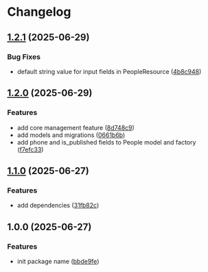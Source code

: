 # Changelog

## [1.2.1](https://github.com/rectitude-open/filament-people/compare/v1.2.0...v1.2.1) (2025-06-29)


### Bug Fixes

* default string value for input fields in PeopleResource ([4b8c948](https://github.com/rectitude-open/filament-people/commit/4b8c94831a382656b261073794393cba87039215))

## [1.2.0](https://github.com/rectitude-open/filament-people/compare/v1.1.0...v1.2.0) (2025-06-29)


### Features

* add core management feature ([8d748c9](https://github.com/rectitude-open/filament-people/commit/8d748c9a8e14bfe43871c81990d71c75b08e3b42))
* add models and migrations ([0661b6b](https://github.com/rectitude-open/filament-people/commit/0661b6bfbe4e0b06be33db0d42ac5ba83702ec28))
* add phone and is_published fields to People model and factory ([f7efc33](https://github.com/rectitude-open/filament-people/commit/f7efc33f62de1471496996e1512c65b48ac8d96d))

## [1.1.0](https://github.com/rectitude-open/filament-people/compare/v1.0.0...v1.1.0) (2025-06-27)


### Features

* add dependencies ([31fb82c](https://github.com/rectitude-open/filament-people/commit/31fb82c1ecd84bffc8f173f3d646bcd8170c0016))

## 1.0.0 (2025-06-27)


### Features

* init package name ([bbde9fe](https://github.com/rectitude-open/filament-people/commit/bbde9fe1972bac87a5a2b8dc24a899bcb1d1a4a2))
